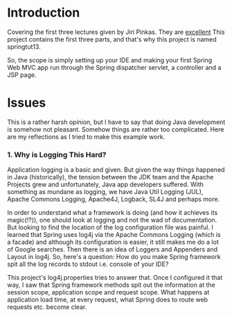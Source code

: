 Introduction
============
Covering the first three lectures given by Jiri Pinkas.
They are [excellent](https://www.youtube.com/watch?v=dEnVDoi9iok)
This project contains the first three parts, and that's why this project is named
springtut13.

So, the scope is simply setting up your IDE and making your first Spring Web MVC
app run through the Spring dispatcher servlet, a controller and a JSP page.

Issues
======
This is a rather harsh opinion, but I have to say that doing Java development
is somehow not pleasant. Somehow things are rather too complicated. Here are
my reflections as I tried to make this example work.

### 1. Why is Logging This Hard?
Application logging is a basic and given. But given the way things happened in
Java (historically), the tension between the JDK team and the Apache Projects grew and 
unfortunately, Java app developers suffered. With something as mundane as logging,
we have Java Util Logging (JUL), Apache Commons Logging, Apache4J, Logback, SL4J and
perhaps more. 

In order to understand what a framework is doing (and how it achieves its magic(!?)),
one should look at logging and not the wad of documentation. But looking to find the
location of the log configuration file was painful. I learned that Spring uses
log4j via the Apache Commons Logging (which is a facade) and although its configuration
is easier, it still makes me do a lot of Google searches. Then there is an idea of
Loggers and Appenders and Layout in log4j. So, here's a question: How do you make
Spring framework spit all the log records to stdout i.e. console of your IDE?

This project's log4j.properties tries to answer that. Once I configured it that way,
I saw that Spring framework methods spit out the information at the session scope,
application scope and request scope. What happens at application load time, at every
request, what Spring does to route web requests etc. become clear.
